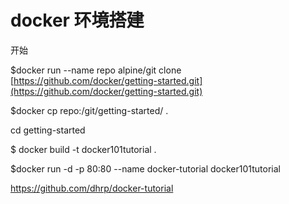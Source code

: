 # docker 环境搭建

开始

$docker run --name repo alpine/git clone [https://github.com/docker/getting-started.git](https://github.com/docker/getting-started.git)

$docker cp repo:/git/getting-started/ .

cd getting-started

$ docker build -t docker101tutorial .

$docker run -d -p 80:80 --name docker-tutorial docker101tutorial

https://github.com/dhrp/docker-tutorial

